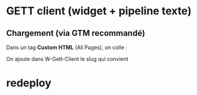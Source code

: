 # GETT client (widget + pipeline texte)

## Chargement (via GTM recommandé)
Dans un tag **Custom HTML** (All Pages), on colle :

<script>
(function(w,d){
  if(w.__gettInit){return} w.__gettInit = 1;

  w.gettCfg = {
    learnUrl: "https://gett.example",
    right: "18px",
    bottom: "18px",
    z: 99999,
    requireConsent: false,
    excludeSelectors: "script,style,noscript,code,pre,textarea,input,select,[contenteditable],[data-gett-exclude]",
    api: {
      type: "simple",
      endpoint: "https://get-gett-mate.vercel.app/api/transform",
      key: "",
      headers: { "X-Gett-Client": "leschineries" },
      timeoutMs: 8000,
      retries: 1,
      minChars: 12,
      maxChars: 1200,
      concurrency: 3
    }
  };

  function loadGett(){
    var s = d.createElement('script');
    s.async = true;
    s.src = "https://cdn.jsdelivr.net/gh/GetGETTmate/getGETTMate@main/dist/gett.js";
    d.head.appendChild(s);
  }

  if (d.readyState === "loading") {
    d.addEventListener("DOMContentLoaded", loadGett, { once:true });
  } else {
    loadGett();
  }
})(window,document);
</script>



On ajoute dans W-Gett-Client le slug qui convient
# redeploy
